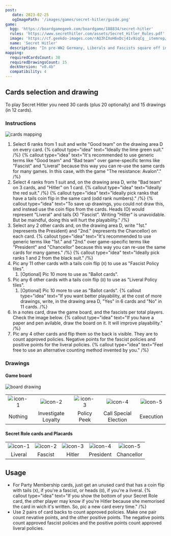 ```yaml
---
post: 
   date: 2023-02-25
   ogImagePath: '/images/games/secret-hitler/guide.png'
game:
  bgg: 'https://boardgamegeek.com/boardgame/188834/secret-hitler'
  rules: 'https://www.secrethitler.com/assets/Secret_Hitler_Rules.pdf'
  image: 'https://cf.geekdo-images.com/rAQ3hIXoH6xDcj41v9iqCg__itemrep/img/EQ1jwjZYnucHSizVlzHE8DiyEQI=/fit-in/246x300/filters:strip_icc()/pic5164305.jpg'
  name: 'Secret Hitler'
  description: "In pre-WW2 Germany, Liberals and Fascists square off in an intrigue-filled parliament."
mapping:
  requiredCardsCount: 30
  requiredDrawingsCount: 15
  deckVersion: "v0.4b"
  compatibility: 4
---
```


## Cards selection and drawing

To play Secret Hitler you need 30 cards (plus 20 optionally) and 15 drawings (in 12 cards).

### Instructions

![cards mapping](/images/games/secret-hitler/guide.png)

1. Select 6 ranks from 1 suit and write "Good team" on the drawing area D on every card.
   {% callout type="idea" text="Ideally the lime green suit." /%}
   {% callout type="idea" text="It's recommended to use generic terms like \"Good team\" and \"Bad team\" over game-specific terms like \"Fascist\" and \"Liveral\" because this way you can re-use the same cards for many games. In this case, with the game \"The resistance: Avalon\"." /%}
1. Select 4 ranks from 1 suit and, on the drawing area D, write "Bad team" on 3 cards, and "Hitler" on 1 card.
   {% callout type="idea" text="Ideally the red suit." /%}
   {% callout type="idea" text="Ideally pick ranks that have a tails coin flip in the same card (odd rank numbers)." /%}
   {% callout type="idea" text="To save up drawings, you could not draw this, and instead use the coin flips from the cards. Heads (O) would represent \"Liveral\" and tails (X) \"Fascist\". Writing \"Hitler\" is unavoidable. But be maindful, doing this will hurt the playability." /%}
1. Select any 2 other cards and, on the drawing area D, write "1st." (represents the President) and "2nd." (represents the Chancellor) on each card.
   {% callout type="idea" text="It's recommended to use generic terms like \"1st.\" and \"2nd.\" over game-specific terms like \"President\" and \"Chancellor\" because this way you can re-use the same cards for many games." /%}
   {% callout type="idea" text="Ideally pick ranks 1 and 2 from the black suit." /%}
1. Pic any 11 other cards with a tails coin flip (`X`) to use as "Fascist Policy tiles".
   1. \[Optional\] Pic 10 more to use as "Ballot cards".
1. Pic any 6 other cards with a tails coin flip (`O`) to use as "Liveral Policy tiles".
   1. \[Optional\] Pic 10 more to use as "Ballot cards".
   {% callout type="idea" text="If you want better playability, at the cost of more drawings, write, in the drawing area D, \"Yes\" in 6 cards and \"No\" in 11 cards. /%}
1. In a notes card, draw the game board, and the fascists per total players. Check the image below.
   {% callout type="idea" text="If you have a paper and pen avilable, draw the board on it. It will improve playability." /%}
1. Pic any 4 other cards and flip them so the back is visible. They are to count approved policies. Negative points for the fascist policies and positive points for the liveral policies.
   {% callout type="idea" text="Feel free to use an alternative counting method invented by you." /%}

### Drawings

#### Game board

![board drawing](/images/games/secret-hitler/drawing-board.png)

|   |   |   |   |   |
|:-:|:-:|:-:|:-:|:-:|
| ![icon-1](/images/games/secret-hitler/icon-board-1.png) | ![icon-2](/images/games/secret-hitler/icon-board-2.png) | ![icon-3](/images/games/secret-hitler/icon-board-3.png) | ![icon-4](/images/games/secret-hitler/icon-board-4.png)| ![icon-5](/images/games/secret-hitler/icon-board-5.png) |
| Nothing | Investigate Loyalty | Policy Peek | Call Special Election | Execution |

#### Secret Role cards and Placards

|   |   |   |   |   |
|:-:|:-:|:-:|:-:|:-:|
| ![icon-1](/images/games/secret-hitler/draw-1.png) | ![icon-2](/images/games/secret-hitler/draw-2.png) | ![icon-3](/images/games/secret-hitler/draw-3.png) | ![icon-4](/images/games/secret-hitler/draw-4.png)| ![icon-5](/images/games/secret-hitler/draw-5.png) |
| Liveral | Fascist | Hitler | President | Chancellor |

## Usage

- For Party Membership cards, just get an unused card that has a coin flip with tails (`X`), if you're a fascist, or heads (`O`), if you're a liveral.
   {% callout type="idea" text="If you show the bottom of your Secret Role card, the other player may know if you're Hitler because she memorised the card in wich it's written. So, pic a new card every time." /%}
- Use 2 pairs of card backs to count approved policies. Make one pair count nevative points, and the other positive points. The negative points count approved fascist policies and the positive points count approved liveral policies.
